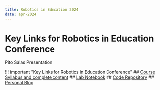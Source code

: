 ```yaml
---
title: Robotics in Education 2024
date: apr-2024
---
```

# Key Links for Robotics in Education Conference
Pito Salas Presentation

!!! important "Key Links for Robotics in Education Conference"
    ## [Course Syllabus and complete content](http://cosi119r.s3-website-us-west-2.amazonaws.com)
    ## [Lab Notebook](https://campusrover.github.io/labnotebook2/)
    ## [Code Repository](https://github.com/campusrover?view_as=public)
    ## [Personal Blog](https://salas.com)

